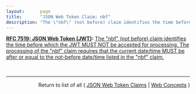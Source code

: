 ```yaml
---
layout:      page
title:       "JSON Web Token Claim: nbf"
description: "The \"nbf\" (not before) claim identifies the time before which the JWT MUST NOT be accepted for processing. The processing of the \"nbf\" claim requires that the current date/time MUST be after or equal to the not-before date/time listed in the \"nbf\" claim."
---
```


**[RFC 7519: JSON Web Token (JWT)](/specs/IETF/RFC/7519 "JSON Web Token (JWT) is a compact, URL-safe means of representing claims to be transferred between two parties. The claims in a JWT are encoded as a JSON object that is used as the payload of a JSON Web Signature (JWS) structure or as the plaintext of a JSON Web Encryption (JWE) structure, enabling the claims to be digitally signed or integrity protected with a Message Authentication Code (MAC) and/or encrypted."):** [The "nbf" (not before) claim identifies the time before which the JWT MUST NOT be accepted for processing. The processing of the "nbf" claim requires that the current date/time MUST be after or equal to the not-before date/time listed in the "nbf" claim.](http://tools.ietf.org/html/rfc7519#section-4.1.5 "Read documentation for JSON Web Token Claim &#34;nbf&#34;")

<br/>
<hr/>

<p style="text-align: right">Return to list of all ( <a href="../jwt-claims">JSON Web Token Claims</a> | <a href="../">Web Concepts</a> )</p>